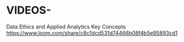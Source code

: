 # VIDEOS-
Data Ethics and Applied Analytics Key Concepts
https://www.loom.com/share/c8c1dcd531d74466b08f4b5e95893cd1
